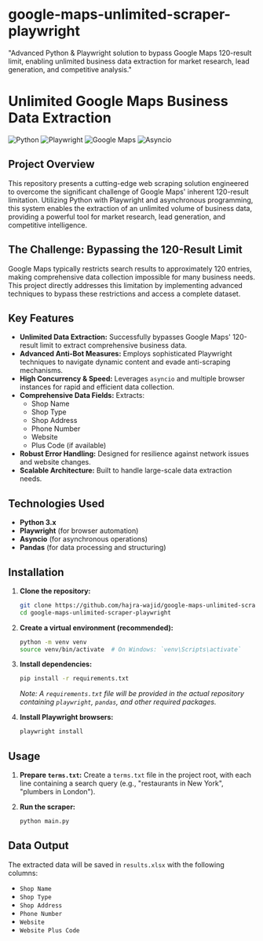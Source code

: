 # google-maps-unlimited-scraper-playwright
"Advanced Python &amp; Playwright solution to bypass Google Maps 120-result limit, enabling unlimited business data extraction for market research, lead generation, and competitive analysis."
<br>
# Unlimited Google Maps Business Data Extraction

![Python](https://img.shields.io/badge/Python-3.x-blue.svg)
![Playwright](https://img.shields.io/badge/Playwright-Automation-green.svg)
![Google Maps](https://img.shields.io/badge/Google%20Maps-Data-red.svg)
![Asyncio](https://img.shields.io/badge/Asyncio-Concurrency-purple.svg)

## Project Overview

This repository presents a cutting-edge web scraping solution engineered to overcome the significant challenge of Google Maps' inherent 120-result limitation. Utilizing Python with Playwright and asynchronous programming, this system enables the extraction of an unlimited volume of business data, providing a powerful tool for market research, lead generation, and competitive intelligence.

## The Challenge: Bypassing the 120-Result Limit

Google Maps typically restricts search results to approximately 120 entries, making comprehensive data collection impossible for many business needs. This project directly addresses this limitation by implementing advanced techniques to bypass these restrictions and access a complete dataset.

## Key Features

-   **Unlimited Data Extraction:** Successfully bypasses Google Maps' 120-result limit to extract comprehensive business data.
-   **Advanced Anti-Bot Measures:** Employs sophisticated Playwright techniques to navigate dynamic content and evade anti-scraping mechanisms.
-   **High Concurrency & Speed:** Leverages `asyncio` and multiple browser instances for rapid and efficient data collection.
-   **Comprehensive Data Fields:** Extracts:
    -   Shop Name
    -   Shop Type
    -   Shop Address
    -   Phone Number
    -   Website
    -   Plus Code (if available)
-   **Robust Error Handling:** Designed for resilience against network issues and website changes.
-   **Scalable Architecture:** Built to handle large-scale data extraction needs.

## Technologies Used

-   **Python 3.x**
-   **Playwright** (for browser automation)
-   **Asyncio** (for asynchronous operations)
-   **Pandas** (for data processing and structuring)

## Installation

1.  **Clone the repository:**
    ```bash
    git clone https://github.com/hajra-wajid/google-maps-unlimited-scraper-playwright.git
    cd google-maps-unlimited-scraper-playwright
    ```

2.  **Create a virtual environment (recommended):**
    ```bash
    python -m venv venv
    source venv/bin/activate  # On Windows: `venv\Scripts\activate`
    ```

3.  **Install dependencies:**
    ```bash
    pip install -r requirements.txt
    ```

    _Note: A `requirements.txt` file will be provided in the actual repository containing `playwright`, `pandas`, and other required packages._

4.  **Install Playwright browsers:**
    ```bash
    playwright install
    ```

## Usage

1.  **Prepare `terms.txt`:** Create a `terms.txt` file in the project root, with each line containing a search query (e.g., "restaurants in New York", "plumbers in London").

2.  **Run the scraper:**
    ```bash
    python main.py
    ```

## Data Output

The extracted data will be saved in `results.xlsx` with the following columns:

-   `Shop Name`
-   `Shop Type`
-   `Shop Address`
-   `Phone Number`
-   `Website`
-   `Website Plus Code`
